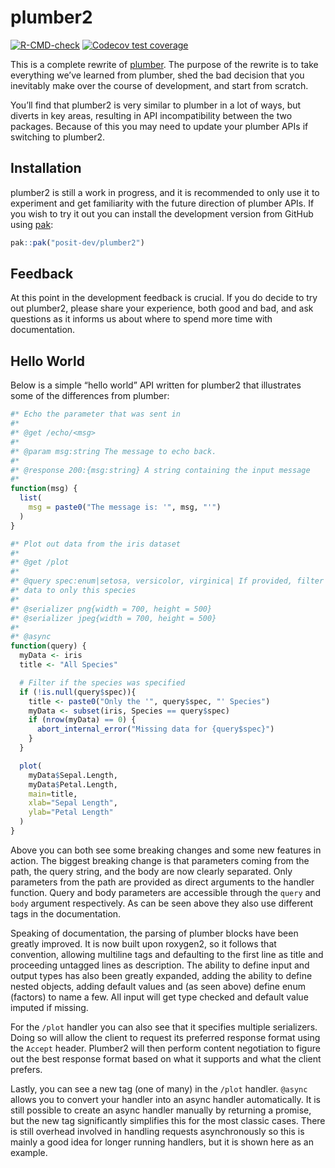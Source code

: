 
<!-- README.md is generated from README.Rmd. Please edit that file -->

# plumber2

<!-- badges: start -->

[![R-CMD-check](https://github.com/posit-dev/plumber2/actions/workflows/R-CMD-check.yaml/badge.svg)](https://github.com/posit-dev/plumber2/actions/workflows/R-CMD-check.yaml)
[![Codecov test
coverage](https://codecov.io/gh/posit-dev/plumber2/graph/badge.svg)](https://app.codecov.io/gh/posit-dev/plumber2)
<!-- badges: end -->

This is a complete rewrite of [plumber](https://www.rplumber.io). The
purpose of the rewrite is to take everything we’ve learned from plumber,
shed the bad decision that you inevitably make over the course of
development, and start from scratch.

You’ll find that plumber2 is very similar to plumber in a lot of ways,
but diverts in key areas, resulting in API incompatibility between the
two packages. Because of this you may need to update your plumber APIs
if switching to plumber2.

## Installation

plumber2 is still a work in progress, and it is recommended to only use
it to experiment and get familiarity with the future direction of
plumber APIs. If you wish to try it out you can install the development
version from GitHub using [pak](https://pak.r-lib.org):

``` r
pak::pak("posit-dev/plumber2")
```

## Feedback

At this point in the development feedback is crucial. If you do decide
to try out plumber2, please share your experience, both good and bad,
and ask questions as it informs us about where to spend more time with
documentation.

## Hello World

Below is a simple “hello world” API written for plumber2 that
illustrates some of the differences from plumber:

``` r
#* Echo the parameter that was sent in
#*
#* @get /echo/<msg>
#*
#* @param msg:string The message to echo back.
#*
#* @response 200:{msg:string} A string containing the input message
#*
function(msg) {
  list(
    msg = paste0("The message is: '", msg, "'")
  )
}

#* Plot out data from the iris dataset
#*
#* @get /plot
#*
#* @query spec:enum|setosa, versicolor, virginica| If provided, filter the
#* data to only this species
#*
#* @serializer png{width = 700, height = 500}
#* @serializer jpeg{width = 700, height = 500}
#*
#* @async
function(query) {
  myData <- iris
  title <- "All Species"

  # Filter if the species was specified
  if (!is.null(query$spec)){
    title <- paste0("Only the '", query$spec, "' Species")
    myData <- subset(iris, Species == query$spec)
    if (nrow(myData) == 0) {
      abort_internal_error("Missing data for {query$spec}")
    }
  }

  plot(
    myData$Sepal.Length,
    myData$Petal.Length,
    main=title,
    xlab="Sepal Length",
    ylab="Petal Length"
  )
}
```

Above you can both see some breaking changes and some new features in
action. The biggest breaking change is that parameters coming from the
path, the query string, and the body are now clearly separated. Only
parameters from the path are provided as direct arguments to the handler
function. Query and body parameters are accessible through the `query`
and `body` argument respectively. As can be seen above they also use
different tags in the documentation.

Speaking of documentation, the parsing of plumber blocks have been
greatly improved. It is now built upon roxygen2, so it follows that
convention, allowing multiline tags and defaulting to the first line as
title and proceeding untagged lines as description. The ability to
define input and output types has also been greatly expanded, adding the
ability to define nested objects, adding default values and (as seen
above) define enum (factors) to name a few. All input will get type
checked and default value imputed if missing.

For the `/plot` handler you can also see that it specifies multiple
serializers. Doing so will allow the client to request its preferred
response format using the `Accept` header. Plumber2 will then perform
content negotiation to figure out the best response format based on what
it supports and what the client prefers.

Lastly, you can see a new tag (one of many) in the `/plot` handler.
`@async` allows you to convert your handler into an async handler
automatically. It is still possible to create an async handler manually
by returning a promise, but the new tag significantly simplifies this
for the most classic cases. There is still overhead involved in handling
requests asynchronously so this is mainly a good idea for longer running
handlers, but it is shown here as an example.
